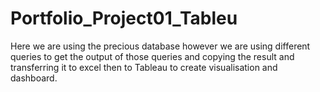 # Portfolio_Project01_Tableu
Here we are using the precious database however we are using different queries to get the output of those queries and copying the result 
and transferring it to excel then to Tableau to create visualisation and dashboard.
